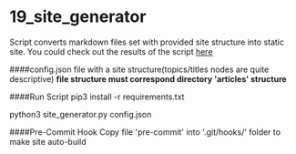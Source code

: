 # 19_site_generator

Script converts markdown files set with provided site structure into 
static site. You could check out the results of the script [here](https://rndviktor2devman.github.io/19_site_generator)


####config.json
 file with a site structure(topics/titles nodes are quite descriptive)
 __file structure must correspond directory 'articles' structure__


####Run Script
pip3 install -r requirements.txt

python3 site_generator.py config.json

####Pre-Commit Hook
Copy file 'pre-commit' into '.git/hooks/' folder to make site auto-build


